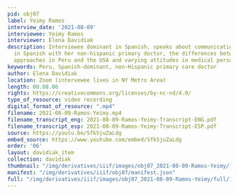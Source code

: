 ```yaml
---
pid: obj07
label: Yeimy Ramos
interview_date: '2021-08-09'
interviewee: Yeimy Ramos
interviewer: Elena Davidiak
description: Interviewee dominant in Spanish, speaks about communication successfully
  in Spanish with her non-hispanic primary doctor, the differences between healthcare
  approaches in Peru and the USA and varying attitudes in medical personnel
keywords: Peru, Spanish-dominant, non-Hispanic primary care doctor
author: Elena Davidiak
location: Zoom (intervewee lives in NY Metro Area)
length: 00.08.06
rights: https://creativecommons.org/licenses/by-nc-nd/4.0/
type_of_resource: video recording
digital_format_of_resource: ".mp4"
filename: 2021-08-09-Ramos-Yeimy.mp4
filename_transcript_eng: 2021-08-09-Ramos-Yeimy-Transcript-ENG.pdf
filename_transcript_esp: 2021-08-09-Ramos-Yeimy-Transcript-ESP.pdf
source: https://youtu.be/Sfk5juZaLdg
embed_source: https://www.youtube.com/embed/Sfk5juZaLdg
order: '06'
layout: davidiak_item
collection: davidiak
thumbnail: "/img/derivatives/iiif/images/obj07_2021-08-09-Ramos-Yeimy/full/250,/0/default.jpg"
manifest: "/img/derivatives/iiif/obj07/manifest.json"
full: "/img/derivatives/iiif/images/obj07_2021-08-09-Ramos-Yeimy/full/1140,/0/default.jpg"
---
```

